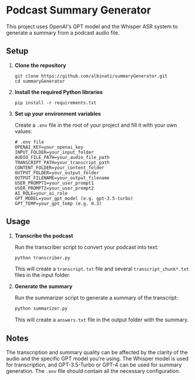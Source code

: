 # Podcast Summary Generator

This project uses OpenAI's GPT model and the Whisper ASR system to generate a summary from a podcast audio file.

## Setup

1. **Clone the repository**

    ```
    git clone https://github.com/albinati/summaryGenerator.git
    cd summaryGenerator
    ```

2. **Install the required Python libraries**

    ```
    pip install -r requirements.txt
    ```

3. **Set up your environment variables**

    Create a `.env` file in the root of your project and fill it with your own values:

    ```dotenv
    # .env file
    OPENAI_KEY=your_openai_key
    INPUT_FOLDER=your_input_folder
    AUDIO_FILE_PATH=your_audio_file_path
    TRANSCRIPT_PATH=your_transcript_path
    CONTENT_FOLDER=your_content_folder
    OUTPUT_FOLDER=your_output_folder
    OUTPUT_FILENAME=your_output_filename
    USER_PROMPT1=your_user_prompt1
    USER_PROMPT2=your_user_prompt2
    AI_ROLE=your_ai_role
    GPT_MODEL=your_gpt_model (e.g. gpt-3.5-turbo)
    GPT_TEMP=your_gpt_temp (e.g. 0.3)
    ```

## Usage

1. **Transcribe the podcast**

    Run the transcriber script to convert your podcast into text:

    ```bash
    python transcriber.py
    ```

    This will create a `transcript.txt` file and several `transcript_chunk*.txt` files in the input folder.

2. **Generate the summary**

    Run the summarizer script to generate a summary of the transcript:

    ```bash
    python summarizer.py
    ```

    This will create a `answers.txt` file in the output folder with the summary.

## Notes

The transcription and summary quality can be affected by the clarity of the audio and the specific GPT model you're using. The Whisper model is used for transcription, and GPT-3.5-Turbo or GPT-4 can be used for summary generation. The `.env` file should contain all the necessary configuration.

